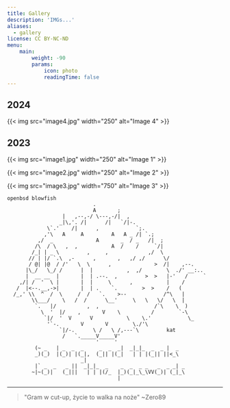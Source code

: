 ```yaml
---
title: Gallery
description: 'IMGs...'
aliases:
  - gallery
license: CC BY-NC-ND
menu:
    main: 
        weight: -90
        params:
            icon: photo
            readingTime: false
---
```


## 2024
{{< img src="image4.jpg" width="250" alt="Image 4" >}}

## 2023
{{< img src="image1.jpg" width="250" alt="Image 1" >}}

{{< img src="image2.jpg" width="250" alt="Image 2" >}}

{{< img src="image3.jpg" width="750" alt="Image 3" >}}

```
openbsd blowfish
                            .
                            A       ;
                  |   ,--,-/ \---,-/|  ,
                 _|\,'. /|      /|   `/|-.
             \`.'    /|      ,            `;.
            ,'\   A     A         A   A _ /| `.;
          ,/  _              A       _  / _   /|  ;
         /\  / \   ,  ,           A  /    /     `/|
        /_| | _ \         ,     ,             ,/  \
       // | |/ `.\  ,-      ,       ,   ,/ ,/      \/
       / @| |@  / /'   \  \      ,              >  /|    ,--.
      |\_/   \_/ /      |  |           ,  ,/        \  ./' __:..
      |  __ __  |       |  | .--.  ,         >  >   |-'   /     `
    ,/| /  '  \ |       |  |     \      ,           |    /
   /  |<--.__,->|       |  | .    `.        >  >    /   (
  /_,' \\  ^  /  \     /  /   `.    >--            /^\   |
        \\___/    \   /  /      \__'     \   \   \/   \  |
         `.   |/          ,  ,                  /`\    \  )
           \  '  |/    ,       V    \          /        `-\
            `|/  '  V      V           \    \.'            \_
             '`-.       V       V        \./'\
                 `|/-.      \ /   \ /,---`\         kat
                  /   `._____V_____V'
                             '     '
         (~ _   | _  _  _     _  _  _|  _|_|_  _  _ |  _
         _)(_)  |(_)| |(_|,  (_|| |(_|   | | |(_|| ||<_\
                        _|
         |` _  _   _ ||  _|_|_  _    _  _  _ _   _  _ _| _
        ~|~(_)|   (_|||   | | |(/_  |_)(_|_\_\VV(_)| (_|_\
                                    |
```

---

> "Gram w cut-up, życie to walka na noże" ~Zero89
